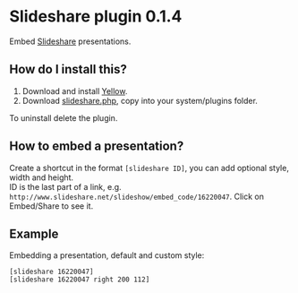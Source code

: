 Slideshare plugin 0.1.4
=======================
Embed [Slideshare](http://www.slideshare.net/) presentations.

How do I install this?
----------------------
1. Download and install [Yellow](https://github.com/markseu/yellowcms/).  
2. Download [slideshare.php](slideshare.php?raw=true), copy into your system/plugins folder.  

To uninstall delete the plugin.

How to embed a presentation?
----------------------------
Create a shortcut in the format `[slideshare ID]`, you can add optional style, width and height.    
ID is the last part of a link, e.g. `http://www.slideshare.net/slideshow/embed_code/16220047`. Click on Embed/Share to see it.

Example
-------
Embedding a presentation, default and custom style:

    [slideshare 16220047]
    [slideshare 16220047 right 200 112]
